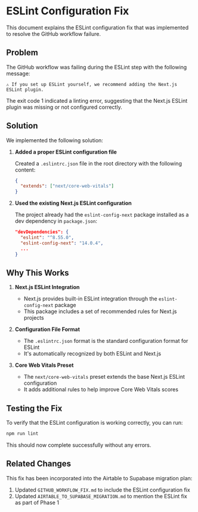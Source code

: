 # ESLint Configuration Fix

This document explains the ESLint configuration fix that was implemented to resolve the GitHub workflow failure.

## Problem

The GitHub workflow was failing during the ESLint step with the following message:

```
⚠ If you set up ESLint yourself, we recommend adding the Next.js ESLint plugin.
```

The exit code 1 indicated a linting error, suggesting that the Next.js ESLint plugin was missing or not configured correctly.

## Solution

We implemented the following solution:

1. **Added a proper ESLint configuration file**

   Created a `.eslintrc.json` file in the root directory with the following content:
   ```json
   {
     "extends": ["next/core-web-vitals"]
   }
   ```

2. **Used the existing Next.js ESLint configuration**

   The project already had the `eslint-config-next` package installed as a dev dependency in `package.json`:
   ```json
   "devDependencies": {
     "eslint": "^8.55.0",
     "eslint-config-next": "14.0.4",
     ...
   }
   ```

## Why This Works

1. **Next.js ESLint Integration**
   - Next.js provides built-in ESLint integration through the `eslint-config-next` package
   - This package includes a set of recommended rules for Next.js projects

2. **Configuration File Format**
   - The `.eslintrc.json` format is the standard configuration format for ESLint
   - It's automatically recognized by both ESLint and Next.js

3. **Core Web Vitals Preset**
   - The `next/core-web-vitals` preset extends the base Next.js ESLint configuration
   - It adds additional rules to help improve Core Web Vitals scores

## Testing the Fix

To verify that the ESLint configuration is working correctly, you can run:

```bash
npm run lint
```

This should now complete successfully without any errors.

## Related Changes

This fix has been incorporated into the Airtable to Supabase migration plan:

1. Updated `GITHUB_WORKFLOW_FIX.md` to include the ESLint configuration fix
2. Updated `AIRTABLE_TO_SUPABASE_MIGRATION.md` to mention the ESLint fix as part of Phase 1
